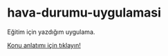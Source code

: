 # hava-durumu-uygulamasi
Eğitim için yazdığım uygulama.

[Konu anlatımı için tıklayın!](https://kaanksc.com/posts/webview-statik-uygulama-ornegi3/)
